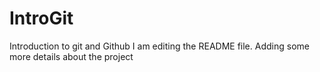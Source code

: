 # IntroGit
Introduction to git and Github
I am editing the README file. Adding some more details about the project
